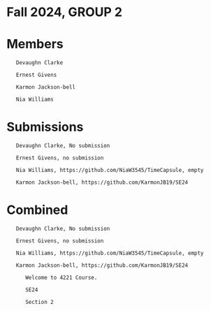 # Fall 2024, GROUP 2

   # Members
       Devaughn Clarke

       Ernest Givens

       Karmon Jackson-bell

       Nia Williams

   # Submissions

       Devaughn Clarke, No submission

       Ernest Givens, no submission

       Nia Williams, https://github.com/NiaW3545/TimeCapsule, empty

       Karmon Jackson-bell, https://github.com/KarmonJB19/SE24

  # Combined

       Devaughn Clarke, No submission

       Ernest Givens, no submission

       Nia Williams, https://github.com/NiaW3545/TimeCapsule, empty

       Karmon Jackson-bell, https://github.com/KarmonJB19/SE24

          Welcome to 4221 Course.

          SE24
          
          Section 2          
       
